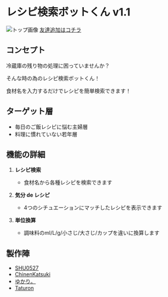 # レシピ検索ボットくん v1.1
![トップ画像](images/line_de_recipe.png)
[友達追加はコチラ](https://line.me/R/ti/p/@774hxoph)

## コンセプト
冷蔵庫の残り物の処理に困っていませんか？

そんな時の為のレシピ検索ボットくん！

食材名を入力するだけでレシピを簡単検索できます！

## ターゲット層
- 毎日のご飯レシピに悩む主婦層
- 料理に慣れていない若年層

## 機能の詳細

1. **レシピ検索**
	- 食材名から各種レシピを検索できます

2. **気分 de レシピ**
	- 4つのシチュエーションにマッチしたレシピを表示できます

3. **単位換算**
	- 調味料のml/L/g/小さじ/大さじ/カップを違いに換算します

## 製作陣
- [SHU0527](https://github.com/SHU0527)
- [ChinenKatsuki](https://github.com/ChinenKatsuki)
- [ゆかり。](https://github.com/Kobayashi-Yukari)
- [Taturon](https://github.com/Taturon)
